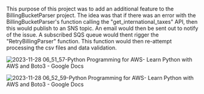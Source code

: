 




This purpose of this project was to add an additional feature to the BillingBucketParser project. The idea was that if there was an error with the BillingBucketParser's function calling the "get_international_taxes" API, then this would publish to an SNS topic. An email would then be sent out to notify of the issue.  A subscribed SQS queue would thent rigger the "RetryBillingParser" function. This function would then re-attempt processing the csv files and data validation.



![2023-11-28 06_51_57-Python Programming for AWS- Learn Python with AWS and Boto3 - Google Docs](https://github.com/jklemens90/Python/assets/95970840/89197cba-d260-4f70-9326-ada41da7b2cd)

![2023-11-28 06_52_59-Python Programming for AWS- Learn Python with AWS and Boto3 - Google Docs](https://github.com/jklemens90/Python/assets/95970840/521f9174-3045-4278-b3be-9a4ae0b44da3)
